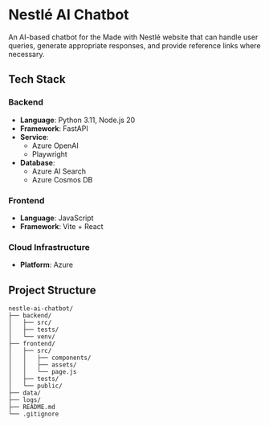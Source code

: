 # Nestlé AI Chatbot

An AI-based chatbot for the Made with Nestlé website that can handle user queries, generate appropriate responses, and provide reference links where necessary.

## Tech Stack

### Backend
- **Language**: Python 3.11, Node.js 20
- **Framework**: FastAPI
- **Service**: 
  - Azure OpenAI
  - Playwright
- **Database**:
  - Azure AI Search
  - Azure Cosmos DB

### Frontend
- **Language**: JavaScript
- **Framework**: Vite + React

### Cloud Infrastructure
- **Platform**: Azure

## Project Structure
```
nestle-ai-chatbot/
├── backend/
│   ├── src/
│   ├── tests/
│   └── venv/
├── frontend/
│   ├── src/
│   │   ├── components/
│   │   ├── assets/
│   │   └── page.js
│   ├── tests/
│   └── public/
├── data/
├── logs/
├── README.md
└── .gitignore
```
